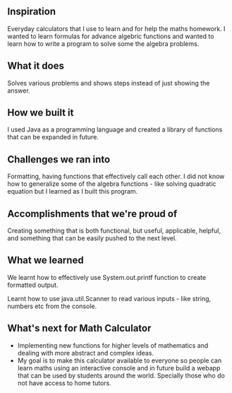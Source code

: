 ## Inspiration
Everyday calculators that I use to learn and for help the maths homework.
I wanted to learn formulas for advance algebric functions and wanted to learn how to write a program to solve some the algebra problems.

## What it does
Solves various problems and shows steps instead of just showing the answer.

## How we built it
I used Java as a programming language and created a library of functions that can be expanded in future.

## Challenges we ran into
Formatting,  having functions that effectively call each other.  I did not know how to generalize some of the algebra functions - like solving quadratic equation but I learned as I built this program.

## Accomplishments that we're proud of
Creating something that is both functional, but useful, applicable, helpful, and something that can be easily pushed to the next level.  

## What we learned
We learnt how to effectively use System.out.printf function to create formatted output.

Learnt how to use java.util.Scanner to read various inputs - like string, numbers etc from the console.

## What's next for Math Calculator 
* Implementing new functions for higher levels of mathematics and dealing with more abstract and complex ideas. 
* My goal is to make this calculator available to everyone so people can learn maths using an interactive console and in future build a webapp that can be used by students around the world. Specially those who do not have access to home tutors. 
